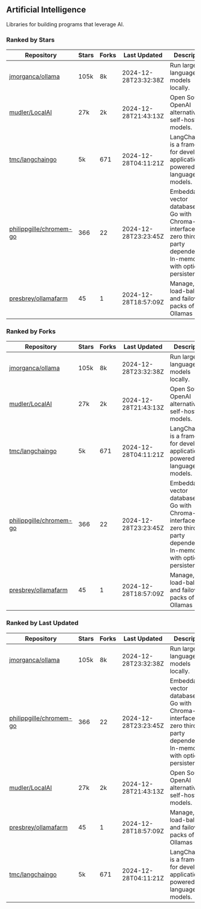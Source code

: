 ## Artificial Intelligence

Libraries for building programs that leverage AI.

### Ranked by Stars

| Repository | Stars | Forks | Last Updated | Description | 
|------------|-------|-------|--------------|-------------|
| [jmorganca/ollama](https://github.com/jmorganca/ollama) | 105k | 8k | 2024-12-28T23:32:38Z |  Run large language models locally. |
| [mudler/LocalAI](https://github.com/mudler/LocalAI) | 27k | 2k | 2024-12-28T21:43:13Z |  Open Source OpenAI alternative, self-host AI models. |
| [tmc/langchaingo](https://github.com/tmc/langchaingo) | 5k | 671 | 2024-12-28T04:11:21Z |  LangChainGo is a framework for developing applications powered by language models. |
| [philippgille/chromem-go](https://github.com/philippgille/chromem-go) | 366 | 22 | 2024-12-28T23:23:45Z |  Embeddable vector database for Go with Chroma-like interface and zero third-party dependencies. In-memory with optional persistence. |
| [presbrey/ollamafarm](https://github.com/presbrey/ollamafarm) | 45 | 1 | 2024-12-28T18:57:09Z |  Manage, load-balance, and failover packs of Ollamas |

### Ranked by Forks

| Repository | Stars | Forks | Last Updated | Description | 
|------------|-------|-------|--------------|-------------|
| [jmorganca/ollama](https://github.com/jmorganca/ollama) | 105k | 8k | 2024-12-28T23:32:38Z |  Run large language models locally. |
| [mudler/LocalAI](https://github.com/mudler/LocalAI) | 27k | 2k | 2024-12-28T21:43:13Z |  Open Source OpenAI alternative, self-host AI models. |
| [tmc/langchaingo](https://github.com/tmc/langchaingo) | 5k | 671 | 2024-12-28T04:11:21Z |  LangChainGo is a framework for developing applications powered by language models. |
| [philippgille/chromem-go](https://github.com/philippgille/chromem-go) | 366 | 22 | 2024-12-28T23:23:45Z |  Embeddable vector database for Go with Chroma-like interface and zero third-party dependencies. In-memory with optional persistence. |
| [presbrey/ollamafarm](https://github.com/presbrey/ollamafarm) | 45 | 1 | 2024-12-28T18:57:09Z |  Manage, load-balance, and failover packs of Ollamas |

### Ranked by Last Updated

| Repository | Stars | Forks | Last Updated | Description | 
|------------|-------|-------|--------------|-------------|
| [jmorganca/ollama](https://github.com/jmorganca/ollama) | 105k | 8k | 2024-12-28T23:32:38Z |  Run large language models locally. |
| [philippgille/chromem-go](https://github.com/philippgille/chromem-go) | 366 | 22 | 2024-12-28T23:23:45Z |  Embeddable vector database for Go with Chroma-like interface and zero third-party dependencies. In-memory with optional persistence. |
| [mudler/LocalAI](https://github.com/mudler/LocalAI) | 27k | 2k | 2024-12-28T21:43:13Z |  Open Source OpenAI alternative, self-host AI models. |
| [presbrey/ollamafarm](https://github.com/presbrey/ollamafarm) | 45 | 1 | 2024-12-28T18:57:09Z |  Manage, load-balance, and failover packs of Ollamas |
| [tmc/langchaingo](https://github.com/tmc/langchaingo) | 5k | 671 | 2024-12-28T04:11:21Z |  LangChainGo is a framework for developing applications powered by language models. |

